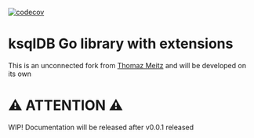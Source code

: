 [![codecov](https://codecov.io/github/tamboto2000/ksqldbx/branch/master/graph/badge.svg?token=uvClrg0NnY)](https://codecov.io/github/tamboto2000/ksqldbx)

# ksqlDB Go library with extensions
This is an unconnected fork from [Thomaz Meitz](https://github.com/thmeitz/ksqldb-go) and will be developed on its own

# ⚠️ ATTENTION ⚠️
WIP! Documentation will be released after v0.0.1 released